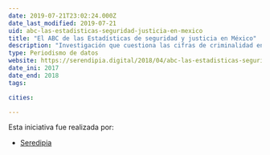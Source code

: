 ```yaml
---
date: 2019-07-21T23:02:24.000Z
date_last_modified: 2019-07-21
uid: abc-las-estadisticas-seguridad-justicia-en-mexico
title: "El ABC de las Estadísticas de seguridad y justicia en México"
description: "Investigación que cuestiona las cifras de criminalidad en México y busca mostrar que en términos tecnicos esas afirmaciones tienen algunas aristas que deben ser consideradas antes de hacer un juicio de valor."
type: Periodismo de datos
website: https://serendipia.digital/2018/04/abc-las-estadisticas-seguridad-justicia-en-mexico/
date_ini: 2017
date_end: 2018
tags:

cities: 

---
```


Esta iniciativa fue realizada por:

- [Seredipia](/i/seredipia.html)
